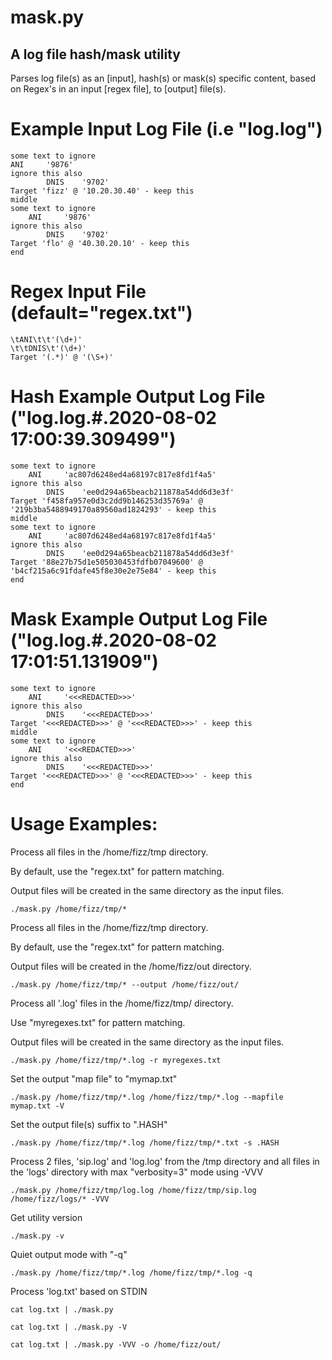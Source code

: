 # mask.py

## A log file hash/mask utility

Parses log file(s) as an [input], hash(s) or mask(s) specific content, based on Regex's in an input [regex file], to [output] file(s).

# Example Input Log File (i.e "log.log")
    
    some text to ignore
    ANI		'9876'
    ignore this also
            DNIS	'9702'
    Target 'fizz' @ '10.20.30.40' - keep this
    middle
    some text to ignore
        ANI		'9876'
    ignore this also
            DNIS	'9702'
    Target 'flo' @ '40.30.20.10' - keep this
    end
    

# Regex Input File (default="regex.txt")

    \tANI\t\t'(\d+)'
    \t\tDNIS\t'(\d+)'
    Target '(.*)' @ '(\S+)'


# Hash Example Output Log File ("log.log.#.2020-08-02 17:00:39.309499")

    some text to ignore
        ANI		'ac807d6248ed4a68197c817e8fd1f4a5'
    ignore this also
            DNIS	'ee0d294a65beacb211878a54dd6d3e3f'
    Target 'f458fa957e0d3c2dd9b146253d35769a' @ '219b3ba5488949170a89560ad1824293' - keep this
    middle
    some text to ignore
        ANI		'ac807d6248ed4a68197c817e8fd1f4a5'
    ignore this also
            DNIS	'ee0d294a65beacb211878a54dd6d3e3f'
    Target '88e27b75d1e505030453fdfb07049600' @ 'b4cf215a6c91fdafe45f8e30e2e75e84' - keep this
    end

# Mask Example Output Log File ("log.log.#.2020-08-02 17:01:51.131909")

    some text to ignore
        ANI		'<<<REDACTED>>>'
    ignore this also
            DNIS	'<<<REDACTED>>>'
    Target '<<<REDACTED>>>' @ '<<<REDACTED>>>' - keep this
    middle
    some text to ignore
        ANI		'<<<REDACTED>>>'
    ignore this also
            DNIS	'<<<REDACTED>>>'
    Target '<<<REDACTED>>>' @ '<<<REDACTED>>>' - keep this
    end

# Usage Examples:
  
Process all files in the /home/fizz/tmp directory.
  
By default, use the "regex.txt" for pattern matching.

Output files will be created in the same directory as the input files.
  
    ./mask.py /home/fizz/tmp/*

Process all files in the /home/fizz/tmp directory.
  
By default, use the "regex.txt" for pattern matching.

Output files will be created in the /home/fizz/out directory.

    ./mask.py /home/fizz/tmp/* --output /home/fizz/out/

Process all '.log' files in the /home/fizz/tmp/ directory.
  
Use "myregexes.txt" for pattern matching.

Output files will be created in the same directory as the input files.

    ./mask.py /home/fizz/tmp/*.log -r myregexes.txt

Set the output "map file" to "mymap.txt"

    ./mask.py /home/fizz/tmp/*.log /home/fizz/tmp/*.log --mapfile mymap.txt -V

Set the output file(s) suffix to ".HASH"

    ./mask.py /home/fizz/tmp/*.log /home/fizz/tmp/*.txt -s .HASH

Process 2 files, 'sip.log' and 'log.log' from the /tmp directory and all files in the 'logs' directory with max "verbosity=3" mode using -VVV

    ./mask.py /home/fizz/tmp/log.log /home/fizz/tmp/sip.log /home/fizz/logs/* -VVV

Get utility version

    ./mask.py -v

Quiet output mode with "-q"

    ./mask.py /home/fizz/tmp/*.log /home/fizz/tmp/*.log -q

Process 'log.txt' based on STDIN

    cat log.txt | ./mask.py

    cat log.txt | ./mask.py -V

    cat log.txt | ./mask.py -VVV -o /home/fizz/out/
